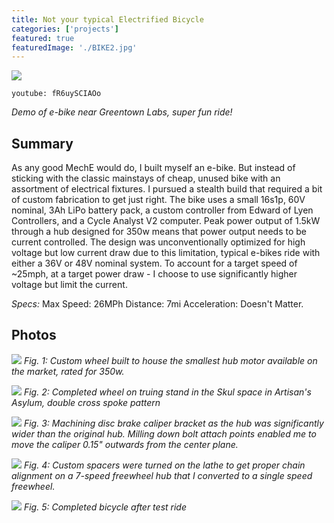 ```yaml
---
title: Not your typical Electrified Bicycle
categories: ['projects']
featured: true
featuredImage: './BIKE2.jpg'
---
```

![](BIKE2.jpg)

`youtube: fR6uySCIAOo`

*Demo of e-bike near Greentown Labs, super fun ride!*

## Summary

As any good MechE would do, I built myself an e-bike. But instead of sticking with the classic mainstays of cheap, unused bike with an assortment of electrical fixtures. I pursued a stealth build that required a bit of custom fabrication to get just right. The bike uses a small 16s1p, 60V nominal, 3Ah LiPo battery pack, a custom controller from Edward of Lyen Controllers, and a Cycle Analyst V2 computer. Peak power output of 1.5kW through a hub designed for 350w means that power output needs to be current controlled. The design was unconventionally optimized for high voltage but low current draw due to this limitation, typical e-bikes ride with either a 36V or 48V nominal system. To account for a target speed of ~25mph, at a target power draw - I choose to use significantly higher voltage but limit the current.

*Specs:*
Max Speed: 26MPh
Distance: 7mi
Acceleration: Doesn't Matter.

## Photos
![](IMG_2064.JPEG)
*Fig. 1: Custom wheel built to house the smallest hub motor available on the market, rated for 350w.*

![](IMG_2065.JPEG)
*Fig. 2: Completed wheel on truing stand in the Skul space in Artisan's Asylum, double cross spoke pattern*

![](IMG_2109.JPEG)
*Fig. 3: Machining disc brake caliper bracket as the hub was significantly wider than the original hub. Milling down bolt attach points enabled me to move the caliper 0.15" outwards from the center plane.*

![](IMG_2110.JPEG)
*Fig. 4: Custom spacers were turned on the lathe to get proper chain alignment on a 7-speed freewheel hub that I converted to a single speed freewheel.*

![](IMG_4740C.jpeg)
*Fig. 5: Completed bicycle after test ride*
